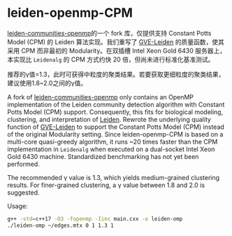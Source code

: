 
 # leiden-openmp-CPM
[leiden-communities-openmp]的一个 fork 库，仅提供支持 Constant Potts Model (CPM) 的 Leiden 算法实现。我们重写了 [GVE-Leiden] 的质量函数，使其采用 CPM 而非最初的 Modularity。在双插槽 Intel Xeon Gold 6430 服务器上，本实现比 `Leidenalg` 的 CPM 方式约快 20 倍，但尚未进行标准化基准测试。
 
推荐的γ值=1.3，此时可获得中粒度的聚类结果。若要获取更细粒度的聚类结果，建议使用1.8~2.0之间的γ值。

A fork of [leiden-communities-openmp] only contains an OpenMP implementation of the Leiden community detection algorithm with Constant Potts Model (CPM) support. Consequently, this fits for biological modeling, clustering, and interpretation of [Leiden]. Rewrote the underlying quality function of [GVE-Leiden] to support the Constant Potts Model (CPM) instead of the original Modularity setting. Since leiden-openmp-CPM is based on a multi-core quasi-greedy algorithm, it runs ~20 times faster than the CPM implementation in `Leidenalg` when executed on a dual-socket Intel Xeon Gold 6430 machine. Standardized benchmarking has not yet been performed.
 
The recommended γ value is 1.3, which yields medium-grained clustering results. For finer-grained clustering, a γ value between 1.8 and 2.0 is suggested.
 
 Usage:
 ``` bash
 g++ -std=c++17 -O3 -fopenmp -Iinc main.cxx -o leiden-omp
 ./leiden-omp ~/edges.mtx 0 1 1.3 1
 
 ```
 
 [leiden-communities-openmp]:https://github.com/puzzlef/leiden-communities-openmp
 [Leiden]:https://www.nature.com/articles/s41598-019-41695-z
 [GVE-Leiden]:https://doi.org/10.1145/3673038.3673146
        
        
        
        
         
         
         
         
         
         
         
         

        
        
        
        
        
        
        
        
